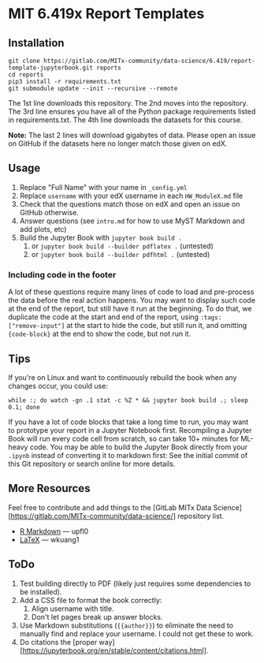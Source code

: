 # MIT 6.419x Report Templates

## Installation

    git clone https://gitlab.com/MITx-community/data-science/6.419/report-template-jupyterbook.git reports
    cd reports
    pip3 install -r requirements.txt
    git submodule update --init --recursive --remote

The 1st line downloads this repository.  The 2nd moves into the repository.
The 3rd line ensures you have all of the Python package requirements listed
in requirements.txt. The 4th line downloads the datasets for this course.

**Note:** The last 2 lines will download gigabytes of data.  Please open an
issue on GitHub if the datasets here no longer match those given on edX.

## Usage

1. Replace "Full Name" with your name in `_config.yml`
2. Replace `username` with your edX username in each `HW_ModuleX.md` file
3. Check that the questions match those on edX and open an issue on GitHub
   otherwise.
4. Answer questions (see `intro.md` for how to use MyST Markdown and add plots,
   etc)
5. Build the Jupyter Book with `jupyter book build .`
   1. or `jupyter book build --builder pdflatex .` (untested)
   2. or `jupyter book build --builder pdfhtml .` (untested)

### Including code in the footer

A lot of these questions require many lines of code to load and pre-process
the data before the real action happens. You may want to display such code at
the end of the report, but still have it run at the beginning. To do that, we
duplicate the code at the start and end of the report, using
`:tags: ["remove-input"]` at the start to hide the code, but still run it, and
omitting `{code-block}` at the end to show the code, but not run it.

## Tips

If you're on Linux and want to continuously rebuild the book when any changes
occur, you could use:

    while :; do watch -gn .1 stat -c %Z * && jupyter book build .; sleep 0.1; done

If you have a lot of code blocks that take a long time to run, you may want to
prototype your report in a Jupyter Notebook first. Recompiling a Jupyter Book
will run every code cell from scratch, so can take 10+ minutes for ML-heavy
code. You may be able to build the Jupyter Book directly from your `.ipynb`
instead of converting it to markdown first: See the initial commit of this Git
repository or search online for more details.

## More Resources

Feel free to contribute and add things to the
[GitLab MITx Data Science][https://gitlab.com/MITx-community/data-science/]
repository list.

- [R Markdown](https://github.com/upfl0/MITx-6.419x) — upfl0
- [LaTeX](https://www.overleaf.com/read/ytcwypvhnzyd) — wkuang1

## ToDo

1. Test building directly to PDF (likely just requires some dependencies to be
   installed).
2. Add a CSS file to format the book correctly:
   1. Align username with title.
   2. Don't let pages break up answer blocks.
3. Use Markdown substitutions (`{{author}}`) to eliminate the need to manually
   find and replace your username. I could not get these to work.
4. Do citations the [proper way][https://jupyterbook.org/en/stable/content/citations.html].
